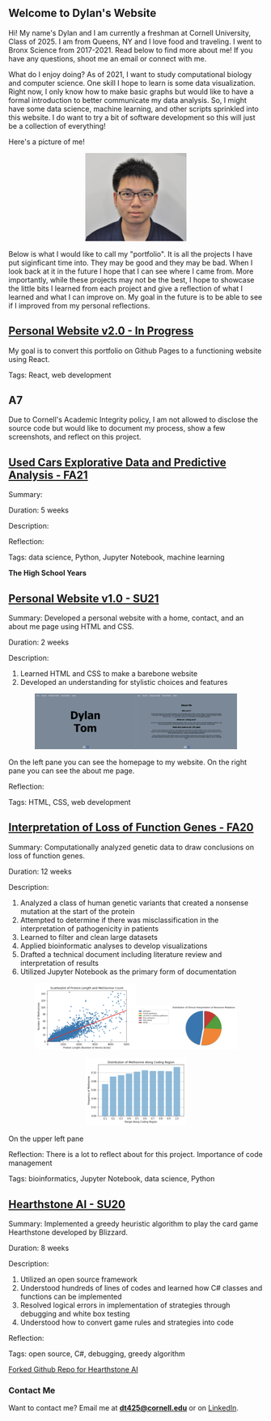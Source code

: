 ## Welcome to Dylan's Website 
Hi! My name's Dylan and I am currently a freshman at Cornell University, Class of 2025. I am from Queens, NY and I love food and traveling. I went to Bronx Science from 2017-2021. Read below to find more about me! If you have any questions, shoot me an email or connect with me. 

What do I enjoy doing? As of 2021, I want to study computational biology and computer science. One skill I hope to learn is some data visualization. Right now, I only know how to make basic graphs but would like to have a formal introduction to better communicate my data analysis. So, I might have some data science, machine learning, and other scripts sprinkled into this website. I do want to try a bit of software development so this will just be a collection of everything! 

Here's a picture of me!

<p style="text-align:center;"><img src="pfp.jpg" alt="Me" width ="200"></p>

Below is what I would like to call my "portfolio". It is all the projects I have put siginficant time into. They may be good and they may be bad. When I look back at it in the future I hope that I can see where I came from. More importantly, while these projects may not be the best, I hope to showcase the little bits I learned from each project and give a reflection of what I learned and what I can improve on. My goal in the future is to be able to see if I improved from my personal reflections.

## [Personal Website v2.0 - In Progress]()
My goal is to convert this portfolio on Github Pages to a functioning website using React. 

Tags: React, web development

## A7
Due to Cornell's Academic Integrity policy, I am not allowed to disclose the source code but would like to document my process, show a few screenshots, and reflect on this project.

## [Used Cars Explorative Data and Predictive Analysis - FA21](https://github.com/DylanTom/info-final-project)
Summary:

Duration: 5 weeks

Description:

Reflection:

Tags: data science, Python, Jupyter Notebook, machine learning

**The High School Years**

## [Personal Website v1.0 - SU21](https://github.com/DylanTom/Dylan-Website)
Summary: Developed a personal website with a home, contact, and an about me page using HTML and CSS. 

Duration: 2 weeks

Description:
1. Learned HTML and CSS to make a barebone website
2. Developed an understanding for stylistic choices and features

<p style="text-align:center;"><img src="website.png" alt="Website" width ="200"><img src="website2.png" alt="Website" width ="200"></p>
On the left pane you can see the homepage to my website. On the right pane you can see the about me page. 

Reflection:

Tags: HTML, CSS, web development

## [Interpretation of Loss of Function Genes - FA20](https://github.com/DylanTom/InterpretationLoF)
Summary: Computationally analyzed genetic data to draw conclusions on loss of function genes. 

Duration: 12 weeks

Description:
1. Analyzed a class of human genetic variants that created a nonsense mutation at the start of the protein
2. Attempted to determine if there was misclassification in the interpretation of pathogenicity in patients
3. Learned to filter and clean large datasets 
4. Applied bioinformatic analyses to develop visualizations
5. Drafted a technical document including literature review and interpretation of results
6. Utilized Jupyter Notebook as the primary form of documentation

<p style="text-align:center;"><img src="research.png" alt="Website" width ="200"><img src="research2.png" alt="Website" width ="200"></p>
<p style="text-align:center;"><img src="research3.png" alt="Website" width ="200"></p>
On the upper left pane

Reflection: There is a lot to reflect about for this project. Importance of code management

Tags: bioinformatics, Jupyter Notebook, data science, Python

## [Hearthstone AI - SU20](https://github.com/DylanTom/Hearthstone-AI)
Summary: Implemented a greedy heuristic algorithm to play the card game Hearthstone developed by Blizzard. 

Duration: 8 weeks

Description:
1. Utilized an open source framework 
2. Understood hundreds of lines of codes and learned how C# classes and functions can be implemented
3. Resolved logical errors in implementation of strategies through debugging and white box testing
4. Understood how to convert game rules and strategies into code

Reflection: 

Tags: open source, C#, debugging, greedy algorithm

[Forked Github Repo for Hearthstone AI](https://github.com/DylanTom/HearthstoneAICompetition)

### Contact Me
Want to contact me? Email me at **dt425@cornell.edu** or on [LinkedIn](https://linkedin.com/in/dylan-tom). 